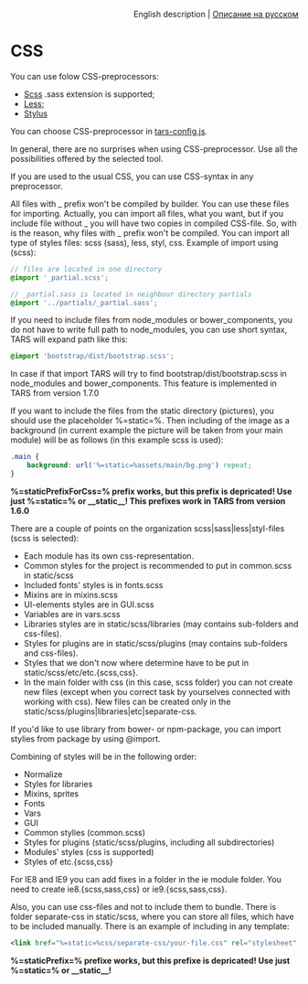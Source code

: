<p align="right">
English description | <a href="../ru/css-processing.md">Описание на русском</a>
</p>

# CSS

You can use folow CSS-preprocessors:
* [Scss](http://sass-lang.com) .sass extension is supported;
* [Less](http://www.lesscss.ru);
* [Stylus](http://learnboost.github.io/stylus)  

You can choose CSS-preprocessor in [tars-config.js](options.md#csspreprocessor).

In general, there are no surprises when using CSS-preprocessor. Use all the possibilities offered by the selected tool.

If you are used to the usual CSS, you can use CSS-syntax in any preprocessor.

All files with _ prefix won't be compiled by builder. You can use these files for importing. Actually, you can import all files, what you want, but if you include file without _ you will have two copies in compiled CSS-file. So, with is the reason, why files with _ prefix won't be compiled. You can import all type of styles files: scss (sass), less, styl, css.
Example of import using (scss):

```scss
// files are located in one directory
@import '_partial.scss';

// _partial.sass is located in neighbour directory partials
@import '../partials/_partial.sass';
```

If you need to include files from node_modules or bower_components, you do not have to write full path to node_modules, you can use short syntax, TARS will expand path like this:

```scss
@import 'bootstrap/dist/bootstrap.scss';
```

In case if that import TARS will try to find bootstrap/dist/bootstrap.scss in node_modules and bower_components. This feature is implemented in TARS from version 1.7.0

If you want to include the files from the static directory (pictures), you should use the placeholder %=static=%. Then including of the image as a background (in current example the picture will be taken from your main module) will be as follows (in this example scss is used):

```scss
.main {
    background: url('%=static=%assets/main/bg.png') repeat;
}
```

**%=staticPrefixForCss=% prefix works, but this prefix is depricated! Use just %=static=% or \_\_static\_\_! This prefixes work in TARS from version 1.6.0**

There are a couple of points on the organization scss|sass|less|styl-files (scss is selected):

* Each module has its own css-representation.
* Common styles for the project is recommended to put in common.scss in static/scss
* Included fonts' styles is in fonts.scss
* Mixins are in mixins.scss
* UI-elements styles are in GUI.scss
* Variables are in vars.scss
* Libraries styles are in static/scss/libraries (may contains sub-folders and css-files).
* Styles for plugins are in static/scss/plugins (may contains sub-folders and css-files).
* Styles that we don't now where determine have to be put in static/scss/etc/etc.{scss,css}.
* In the main folder with css (in this case, scss folder) you can not create new files (except when you correct task by yourselves connected with working with css). New files can be created only in the static/scss/plugins|libraries|etc|separate-css.

If you'd like to use library from bower- or npm-package, you can import stylies from package by using @import.

Combining of styles will be in the following order:
* Normalize
* Styles for libraries
* Mixins, sprites
* Fonts
* Vars
* GUI
* Common stylies (common.scss)
* Styles for plugins (static/scss/plugins, including all subdirectories)
* Modules' styles (css is supported)
* Styles of etc.{scss,css}

For IE8 and IE9 you can add fixes in a folder in the ie module folder. You need to create ie8.{scss,sass,css} or ie9.{scss,sass,css}.

Also, you can use css-files and not to include them to bundle. There is folder separate-css in static/scss, where you can store all files, which have to be included manually. There is an example of including in any template:

```handlebars
<link href="%=static=%css/separate-css/your-file.css" rel="stylesheet" type="text/css">
```

**%=staticPrefix=% prefixe works, but this prefixe is depricated! Use just %=static=% or \_\_static\_\_!**
